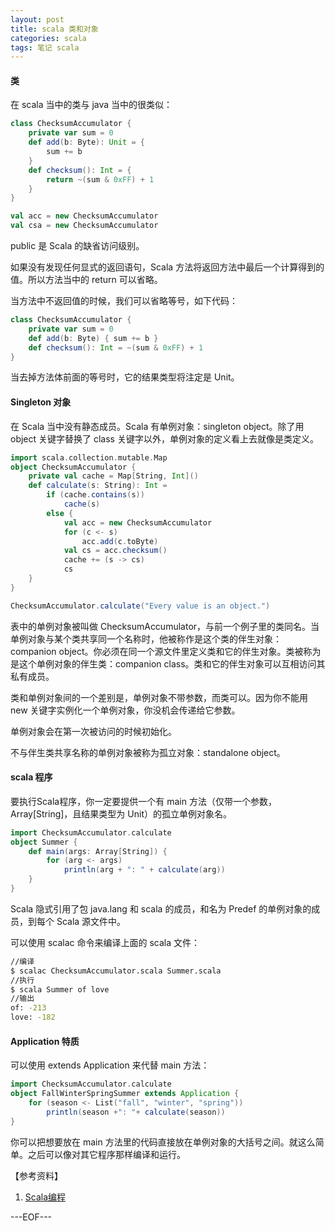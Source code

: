 ```yaml
---
layout: post
title: scala 类和对象
categories: scala
tags: 笔记 scala
---
```


#### 类

在 scala 当中的类与 java 当中的很类似：

```scala
class ChecksumAccumulator {
	private var sum = 0
    def add(b: Byte): Unit = {
    	sum += b
    }
    def checksum(): Int = {
    	return ~(sum & 0xFF) + 1
    }
}

val acc = new ChecksumAccumulator
val csa = new ChecksumAccumulator
```

public 是 Scala 的缺省访问级别。

如果没有发现任何显式的返回语句，Scala 方法将返回方法中最后一个计算得到的值。所以方法当中的 return 可以省略。

当方法中不返回值的时候，我们可以省略等号，如下代码：

```scala
class ChecksumAccumulator {
	private var sum = 0
	def add(b: Byte) { sum += b }
	def checksum(): Int = ~(sum & 0xFF) + 1
}
```

当去掉方法体前面的等号时，它的结果类型将注定是 Unit。

#### Singleton 对象

在 Scala 当中没有静态成员。Scala 有单例对象：singleton object。除了用 object 关键字替换了 class 关键字以外，单例对象的定义看上去就像是类定义。

```scala
import scala.collection.mutable.Map
object ChecksumAccumulator {
    private val cache = Map[String, Int]()
    def calculate(s: String): Int =
    	if (cache.contains(s))
    		cache(s)
    	else {
            val acc = new ChecksumAccumulator
            for (c <- s)
            	acc.add(c.toByte)
            val cs = acc.checksum()
            cache += (s -> cs)
            cs
    }
}

ChecksumAccumulator.calculate("Every value is an object.")
```

表中的单例对象被叫做 ChecksumAccumulator，与前一个例子里的类同名。当单例对象与某个类共享同一个名称时，他被称作是这个类的伴生对象：companion object。你必须在同一个源文件里定义类和它的伴生对象。类被称为是这个单例对象的伴生类：companion class。类和它的伴生对象可以互相访问其私有成员。

类和单例对象间的一个差别是，单例对象不带参数，而类可以。因为你不能用 new 关键字实例化一个单例对象，你没机会传递给它参数。

单例对象会在第一次被访问的时候初始化。

不与伴生类共享名称的单例对象被称为孤立对象：standalone object。

#### scala 程序

要执行Scala程序，你一定要提供一个有 main 方法（仅带一个参数，Array[String]，且结果类型为 Unit）的孤立单例对象名。

```scala
import ChecksumAccumulator.calculate
object Summer {
    def main(args: Array[String]) {
   		for (arg <- args)
    		println(arg + ": " + calculate(arg))
    }
}
```

Scala 隐式引用了包 java.lang 和 scala 的成员，和名为 Predef 的单例对象的成员，到每个 Scala 源文件中。

可以使用 scalac 命令来编译上面的 scala 文件：

```bash
//编译
$ scalac ChecksumAccumulator.scala Summer.scala
//执行
$ scala Summer of love
//输出
of: -213
love: -182
```

#### Application 特质

可以使用 extends Application 来代替 main 方法：

```scala
import ChecksumAccumulator.calculate
object FallWinterSpringSummer extends Application {
	for (season <- List("fall", "winter", "spring"))
		println(season +": "+ calculate(season))
}
```

你可以把想要放在 main 方法里的代码直接放在单例对象的大括号之间。就这么简单。之后可以像对其它程序那样编译和运行。

【参考资料】

1. [Scala编程](http://book.douban.com/subject/5377415/)

---EOF---

